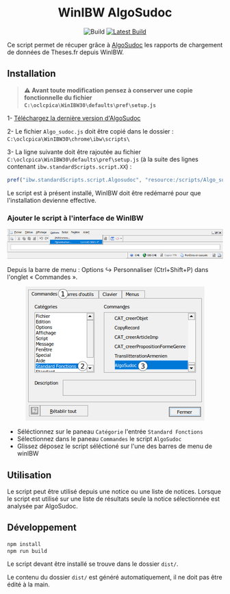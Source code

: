 <div align="center">

# WinIBW AlgoSudoc

![Build](https://github.com/eonm-abes/winibw-algo-sudoc/workflows/Build/badge.svg)
[![Latest Build](https://img.shields.io/badge/%F0%9F%93%A6%20Lastest%20Build-AlgoSudoc.js-yellow)](https://github.com/eonm-abes/winibw-algo-sudoc/releases/latest/download/Algo_sudoc.js)


</div>

Ce script permet de récuper grâce à [AlgoSudoc](http://documentation.abes.fr/sudoc/manuels/controle_bibliographique/rapports_chargement_theses_fr/index.html) les rapports de chargement de données de Theses.fr depuis WinIBW.

## Installation

> __⚠️ Avant toute modification pensez à conserver une copie fonctionnelle du fichier `C:\oclcpica\WinIBW30\defaults\pref\setup.js`__

1- [Téléchargez la dernière version d'AlgoSudoc](https://github.com/eonm-abes/winibw-algo-sudoc/releases/latest/download/Algo_sudoc.js)


2- Le fichier `Algo_sudoc.js` doit être copié dans le dossier : `C:\oclcpica\WinIBW30\chrome\ibw\scripts\`

3- La ligne suivante doit être rajoutée au fichier `C:\oclcpica\WinIBW30\defaults\pref\setup.js` (à la suite des lignes contenant `ibw.standardScripts.script.XX`) :

```js
pref("ibw.standardScripts.script.Algosudoc", "resource:/scripts/Algo_sudoc.js");
```

Le script est à présent installé, WinIBW doit être redémarré pour que l'installation devienne effective.

### Ajouter le script à l'interface de WinIBW

<div align="center">

![UI Install](img/ui_install_1.png "UI Install")

</div>

Depuis la barre de menu : Options ↪ Personnaliser (Ctrl+Shift+P) dans l'onglet « Commandes ».

<div align="center">

![UI Install](img/ui_install_2.png "UI Install")

</div>

- Séléctionnez sur le paneau `Catégorie`  l'entrée `Standard Fonctions`
- Sélectionnez dans le paneau `Commandes` le script `AlgoSudoc`
- Glissez déposez le script séléctioné sur l'une des barres de menu de winIBW

## Utilisation

Le script peut être utilisé depuis une notice ou une liste de notices. Lorsque le script est utilisé sur une liste de résultats seule la notice sélectionnée est analysée par AlgoSudoc.

## Développement

```
npm install
npm run build
```

Le script devant être installé se trouve dans le dossier `dist/`.

Le contenu du dossier `dist/` est généré automatiquement, il ne doit pas être édité à la main.
